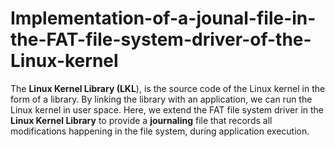 # Implementation-of-a-jounal-file-in-the-FAT-file-system-driver-of-the-Linux-kernel

The **Linux Kernel Library (LKL**), is the source code of the Linux kernel in the form of a library. By linking the library with an application, we can run the Linux kernel in user space. Here, we extend the FAT file system driver in the **Linux Kernel Library** to provide a **journaling** file that records all modifications happening in the file system, during application execution.
